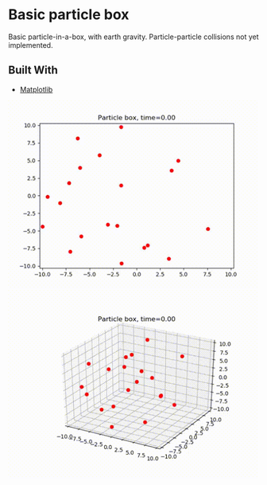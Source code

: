 # Basic particle box

Basic particle-in-a-box, with earth gravity. Particle-particle collisions not yet implemented.

## Built With

- [Matplotlib](https://docs.python.org/3/library/turtle.html)

![animated](box2D.gif)
![animated](box3D.gif)